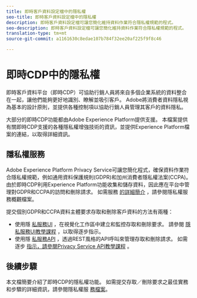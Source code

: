 ```yaml
---
title: 即時客戶資料設定檔中的隱私權
seo-title: 即時客戶資料設定檔中的隱私權
description: 即時客戶資料設定檔可讓您簡化維持資料作業符合隱私權規範的程式。
seo-description: 即時客戶資料設定檔可讓您簡化維持資料作業符合隱私權規範的程式。
translation-type: tm+mt
source-git-commit: a1161630c8edae107b784f32ee20af225f9f8c46

---
```



# 即時CDP中的隱私權

即時客戶資料平台（即時CDP）可協助行銷人員將來自多個企業系統的資料整合在一起，讓他們能夠更好地識別、瞭解並吸引客戶。 Adobe將消費者資料隱私視為基本的設計原則，並提供各種控制項以協助行銷人員管理其客戶的資料隱私。

大部分的即時CDP功能都由Adobe Experience Platform提供支援。 本檔案提供有關即時CDP支援的各種隱私權增強技術的資訊，並提供Experience Platform檔案的連結，以取得詳細資訊。

## 隱私權服務

Adobe Experience Platform Privacy Service可讓您簡化程式，確保資料作業符合隱私權規範，例如通用資料保護規則(GDPR)和加州消費者隱私權法案(CCPA)。 由於即時CDP利用Experience Platform功能收集和儲存資料，因此應在平台中管理對GDPR和CCPA的訪問和刪除請求。 如需服務 [的詳細簡介](../../privacy-service/home.md) ，請參閱隱私權服務概觀檔案。

提交個別GDPR和CCPA資料主體要求存取和刪除客戶資料的方法有兩種：

* 使用隱 [私服務UI](https://gdprui.cloud.adobe.io/) ，在視覺化工作區中建立和監控存取和刪除要求。 請參閱 [隱私服務UI教學課程](../../privacy-service/ui/overview.md) ，以取得逐步指示。
* 使用隱 [私服務API](https://www.adobe.io/apis/experienceplatform/home/api-reference.html#!acpdr/swagger-specs/privacy-service.yaml) ，透過REST風格的API呼叫來管理存取和刪除請求。 如需逐步 [指示，請參閱Privacy Service API教學課程](../../privacy-service/api/getting-started.md) 。

<!-- (Capability will not be available for November GA) 
## Opt-out capabilities

Real-time CDP provides two types of consumer opt-out capabilities:

1. **General opt-out**: (Waiting on info)
1. **Segment-level opt-out of sale**: Opt-out of sale requests are captured using the Profile Privacy mixin (see the section on "Handling opt-out requests" in the [Real-time Customer Profile overview](../../profile/home.md) for more information). Using this, you can exclude users who have opted out from a segment using boolean logic ("AND NOT") in the segment predicate.
-->

## 後續步驟

本文檔簡要介紹了即時CDP的隱私權功能。 如需提交存取／刪除要求之最佳實務和步驟的詳細資訊，請參閱隱私權服 [務檔案](../../privacy-service/home.md)。